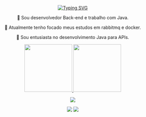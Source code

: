 <p align="center">
  <a href="https://git.io/typing-svg">
    <img src="https://readme-typing-svg.demolab.com?font=Fira+Code&weight=600&size=25&pause=1000&color=ffffff&random=false&width=435&height=40&lines=Ol%C3%A1%2C+Eu+sou+Nathan!+%E2%98%95%F0%9F%92%BB%F0%9F" alt="Typing SVG">
  </a>
</p>

<div align="center">
  
🔭 Sou desenvolvedor Back-end e trabalho com Java.


🌱 Atualmente tenho focado meus estudos em rabbitmq e docker.


💬 Sou entusiasta no desenvolvimento Java para APIs.


</div>
<div align="center">
  <a href="https://github.com/nathanflp">
  <img height="150em" src="https://github-readme-stats.vercel.app/api?username=nathanflp&show_icons=true&theme=radical&include_all_commits=true&count_private=true"/>
  <img height="150em" src="https://github-readme-stats.vercel.app/api/top-langs/?username=nathanflp&layout=compact&langs_count=7&theme=dark"/>
</div>
    
 <p></p>
 </div>
<p align="center">
  <a href="https://skillicons.dev">
    <img src="https://skillicons.dev/icons?i=java,spring,hibernate,postgres,mysql,postman,git,github,idea"/>
  </a>
</p>
</div>

</div>

  <p></p>
  <div align="center"> 
  <a href = "mailto:nathanfcrocha@gmail.com"><img src="https://img.shields.io/badge/Gmail-D14836?style=for-the-badge&logo=gmail&logoColor=white"></a>
  <a href="https://www.linkedin.com/in/nathanflp/"><img src="https://img.shields.io/badge/-LinkedIn-%230077B5?style=for-the-badge&logo=linkedin&logoColor=white"></a> 

</div>
